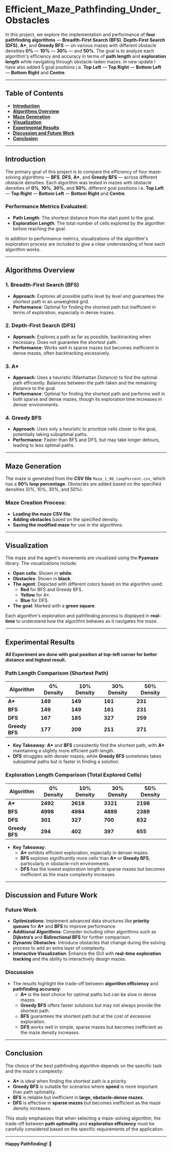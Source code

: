 # **Efficient_Maze_Pathfinding_Under_Obstacles**

In this project, we explore the implementation and performance of **four pathfinding algorithms** — **Breadth-First Search (BFS)**, **Depth-First Search (DFS)**, **A\***, and **Greedy BFS** — on various mazes with different obstacle densities **0%** — **10%** — **30%** — and **50%**. The goal is to analyze each algorithm's efficiency and accuracy in terms of **path length** and **exploration length** while navigating through obstacle-laden mazes. In new update I have also added 5 goal positions i.e. **Top Left** — **Top Right** — **Bottom Left** — **Bottom Right** and **Centre**.

---

## **Table of Contents**

- **[Introduction](#introduction)**
- **[Algorithms Overview](#algorithms-overview)**
- **[Maze Generation](#maze-generation)**
- **[Visualization](#visualization)**
- **[Experimental Results](#experimental-results)**
- **[Discussion and Future Work](#discussion-and-future-work)**
- **[Conclusion](#conclusion)**

---

## **Introduction**

The primary goal of this project is to compare the efficiency of four maze-solving algorithms — **BFS**, **DFS**, **A\***, and **Greedy BFS** — across different obstacle densities. Each algorithm was tested in mazes with obstacle densities of **0%**, **10%**, **30%**, and **50%**, different goal positions i.e. **Top Left** — **Top Right** — **Bottom Left** — **Bottom Right** and **Centre**.

### **Performance Metrics Evaluated:**

- **Path Length**: The shortest distance from the start point to the goal.
- **Exploration Length**: The total number of cells explored by the algorithm before reaching the goal.

In addition to performance metrics, visualizations of the algorithm's exploration process are included to give a clear understanding of how each algorithm works. 


---

## **Algorithms Overview**

### 1. **Breadth-First Search (BFS)**  
- **Approach**: Explores all possible paths level by level and guarantees the shortest path in an unweighted grid.
- **Performance**: Optimal for finding the shortest path but inefficient in terms of exploration, especially in dense mazes.

### 2. **Depth-First Search (DFS)**  
- **Approach**: Explores a path as far as possible, backtracking when necessary. Does not guarantee the shortest path.
- **Performance**: Works well in sparse mazes but becomes inefficient in dense mazes, often backtracking excessively.

### 3. **A\***  
- **Approach**: Uses a heuristic (Manhattan Distance) to find the optimal path efficiently. Balances between the path taken and the remaining distance to the goal.
- **Performance**: Optimal for finding the shortest path and performs well in both sparse and dense mazes, though its exploration time increases in denser environments.

### 4. **Greedy BFS**  
- **Approach**: Uses only a heuristic to prioritize cells closer to the goal, potentially taking suboptimal paths.
- **Performance**: Faster than BFS and DFS, but may take longer detours, leading to less optimal paths.

---

## **Maze Generation**

The maze is generated from the **CSV file** `Maze_1_90_loopPercent.csv`, which has a **90% loop percentage**. Obstacles are added based on the specified densities (0%, 10%, 30%, and 50%).

### **Maze Creation Process:**
- **Loading the maze CSV file**.
- **Adding obstacles** based on the specified density.
- **Saving the modified maze** for use in the algorithms.

---

## **Visualization**

The maze and the agent's movements are visualized using the **Pyamaze** library. The visualizations include:

- **Open cells**: Shown in **white**.
- **Obstacles**: Shown in **black**.
- **The agent**: Depicted with different colors based on the algorithm used:
  - **Red** for BFS and Greedy BFS.
  - **Yellow** for A\*.
  - **Blue** for DFS.
- **The goal**: Marked with a **green square**.

Each algorithm's exploration and pathfinding process is displayed in **real-time** to understand how the algorithm behaves as it navigates the maze.

---

## **Experimental Results**
**All Experiment are done with goal position at top-left corner for better distance and highest result.**
### **Path Length Comparison** (Shortest Path)

| Algorithm        | 0% Density | 10% Density | 30% Density | 50% Density |
|------------------|------------|-------------|-------------|-------------|
| **A\***           | **149**    | **149**     | **161**     | **231**     |
| **BFS**           | **149**    | **149**     | **161**     | **231**     |
| **DFS**           | **167**    | **185**     | **327**     | **259**     |
| **Greedy BFS**    | **177**    | **209**     | **211**     | **271**     |

- **Key Takeaway**: **A\*** and **BFS** consistently find the shortest path, with **A\*** maintaining a slightly more efficient path length.  
- **DFS** struggles with denser mazes, while **Greedy BFS** sometimes takes suboptimal paths but is faster in finding a solution.

### **Exploration Length Comparison** (Total Explored Cells)

| Algorithm        | 0% Density | 10% Density | 30% Density | 50% Density |
|------------------|------------|-------------|-------------|-------------|
| **A\***           | **2492**   | **2618**    | **3321**    | **2198**    |
| **BFS**           | **4998**   | **4984**    | **4889**    | **2389**    |
| **DFS**           | **301**    | **327**     | **700**     | **832**     |
| **Greedy BFS**    | **294**    | **402**     | **397**     | **655**     |

- **Key Takeaway**: 
  - **A\*** exhibits efficient exploration, especially in denser mazes.  
  - **BFS** explores significantly more cells than **A\*** or **Greedy BFS**, particularly in obstacle-rich environments.  
  - **DFS** has the lowest exploration length in sparse mazes but becomes inefficient as the maze complexity increases.

---

## **Discussion and Future Work**

### **Future Work**
- **Optimizations**: Implement advanced data structures like **priority queues** for **A\*** and **BFS** to improve performance.
- **Additional Algorithms**: Consider including other algorithms such as **Dijkstra’s** and **Bidirectional BFS** for further comparison.
- **Dynamic Obstacles**: Introduce obstacles that change during the solving process to add an extra layer of complexity.
- **Interactive Visualization**: Enhance the GUI with **real-time exploration tracking** and the ability to interactively design mazes.

### **Discussion**
- The results highlight the trade-off between **algorithm efficiency** and **pathfinding accuracy**:
  - **A\*** is the best choice for optimal paths but can be slow in dense mazes.
  - **Greedy BFS** offers faster solutions but may not always provide the shortest path.
  - **BFS** guarantees the shortest path but at the cost of excessive exploration.
  - **DFS** works well in simple, sparse mazes but becomes inefficient as the maze density increases.

---

## **Conclusion**

The choice of the best pathfinding algorithm depends on the specific task and the maze's complexity:

- **A\*** is ideal when finding the shortest path is a priority.
- **Greedy BFS** is suitable for scenarios where **speed** is more important than path optimality.
- **BFS** is reliable but inefficient in **large, obstacle-dense mazes**.
- **DFS** is effective in **sparse mazes** but becomes inefficient as the maze density increases.

This study emphasizes that when selecting a maze-solving algorithm, the trade-off between **path optimality** and **exploration efficiency** must be carefully considered based on the specific requirements of the application.

---

**Happy Pathfinding!** 🚀
